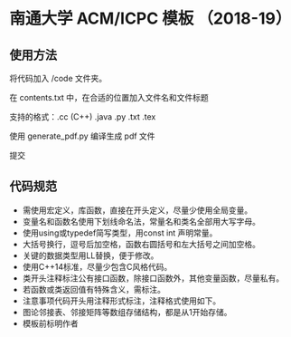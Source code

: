 # 南通大学 ACM/ICPC 模板 （2018-19）

## 使用方法

将代码加入 /code 文件夹。

在 contents.txt 中，在合适的位置加入文件名和文件标题

支持的格式：.cc (C++) .java .py .txt .tex

使用 generate_pdf.py 编译生成 pdf 文件

提交

## 代码规范

- 需使用宏定义，库函数，直接在开头定义，尽量少使用全局变量。
- 变量名和函数名使用下划线命名法，常量名和类名全部用大写字母。
- 使用using或typedef简写类型，用const int 声明常量。
- 大括号换行，逗号后加空格，函数右圆括号和左大括号之间加空格。
- 关键的数据类型用LL替换，便于修改。
- 使用C++14标准，尽量少包含C风格代码。
- 类开头注释标注公有接口函数，除接口函数外，其他变量函数，尽量私有。
- 若函数或类返回值有特殊含义，需标注。
- 注意事项代码开头用注释形式标注，注释格式使用如下。
- 图论邻接表、邻接矩阵等数组存储结构，都是从1开始存储。
- 模板前标明作者

